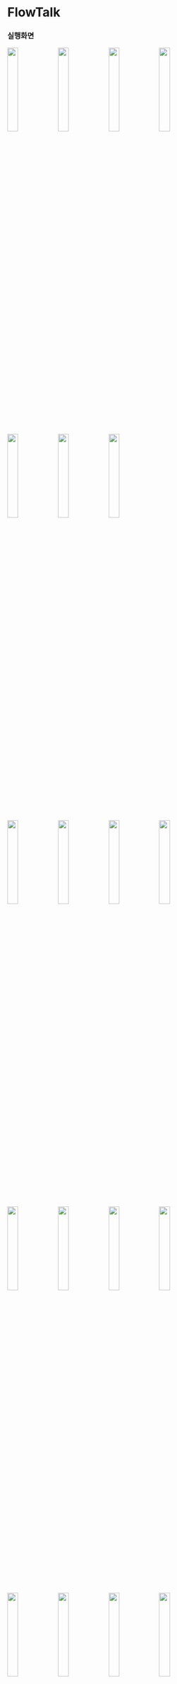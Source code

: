 
# FlowTalk

### 실행화면
<p>
<!-- [1 온보딩화면] -->
<img src = "https://github.com/LEESANGNAM/FlowTalk/assets/61412496/128be5b3-8b24-4d62-8cf3-f5a45296308d" width="22%"/>  
<!-- [2 로그인모달]  -->
<img src = "https://github.com/LEESANGNAM/FlowTalk/assets/61412496/81b70c25-f51c-4c0f-b70b-8859d290f255" width="22%"/>  
<!-- [3 이메일로그인]  -->
<img src = "https://github.com/LEESANGNAM/SeSacSlack/assets/61412496/1e20ad6d-675c-46e5-8bb4-4f398bececf6" width="22%"/>  
<!-- [5 회원가입중복체크]  -->
<img src = "https://github.com/LEESANGNAM/SeSacSlack/assets/61412496/60335d05-acad-42da-b8bf-f2d3c44fbd2b" width="22%"/>   
</p>

<p>
<!-- [7 워크스페이스생성] -->
<img src = "https://github.com/LEESANGNAM/SeSacSlack/assets/61412496/eeee6219-f12b-4202-86a6-4f9ca674379e" width="22%"/>  
<!-- [8 채널추가_안읽은메세지] -->
<img src = "https://github.com/LEESANGNAM/SeSacSlack/assets/61412496/187211b4-8faa-44de-8f69-5a0a28fecf8e" width="22%"/>  
<!-- [6 워크스페이스홈_데이터없을때] -->
<img src = "https://github.com/LEESANGNAM/SeSacSlack/assets/61412496/7e9358de-8f09-486d-ae0c-d426f0e9bbcc" width="22%"/>  
</p>
 

<p>
<!-- [10 사이드메뉴_관리자] -->
<img src = "https://github.com/LEESANGNAM/SeSacSlack/assets/61412496/96802798-ec10-4b2a-89c7-37268a1464d1" width="22%"/>  
<!-- [10 사이드메뉴_나가기_관리자] -->
<img src = "https://github.com/LEESANGNAM/SeSacSlack/assets/61412496/82ca967c-664b-44c8-9081-84c6ada5cad0" width="22%"/>  
<!-- [10 사이드메뉴_나가기] -->
<img src = "https://github.com/LEESANGNAM/SeSacSlack/assets/61412496/b35a0623-8ec2-4d64-a3a8-5c8d0ffabbb0" width="22%"/>  
<!-- [9 사이드메뉴작동_변경,홈셀작동.gif] -->
<img src = "https://github.com/LEESANGNAM/SeSacSlack/assets/61412496/77427c8e-5cda-4b94-9765-bd1cd3d7930a" width="22%"/>  
</p>

<p>
<!-- [10 채널채팅_이미지레이아웃] -->
<img src = "https://github.com/LEESANGNAM/SeSacSlack/assets/61412496/35e26958-6b68-45ab-b0d3-4e419ef5d514" width="22%"/>  
<!-- [10 채널채팅_입력란사진만] -->
<img src = "https://github.com/LEESANGNAM/SeSacSlack/assets/61412496/b776cd5f-83a2-458f-a1fd-7fc0d195d27d" width="22%"/>  
<!-- [10 채널채팅_입력텍스트,사진] -->
<img src = "https://github.com/LEESANGNAM/SeSacSlack/assets/61412496/4fc3aaeb-5c0c-4e98-80c6-c1e0061bcce4" width="22%"/>  
<!-- [채널채팅수신받기.gif] -->
<img src = "https://github.com/LEESANGNAM/SeSacSlack/assets/61412496/c0fccdf4-30ff-4555-8333-39da32d65fa7" width="22%"/>  
</p>

<p>
<!-- [11 잠금화면푸시알림] -->
<img src = "https://github.com/LEESANGNAM/SeSacSlack/assets/61412496/c329d649-bdf2-4095-8cfb-2b8d048deb27" width="22%"/>  
<!-- [11 홈화면푸시알림] -->
<img src = "https://github.com/LEESANGNAM/SeSacSlack/assets/61412496/1975f007-dd87-4347-822d-c5043242d27c" width="22%"/>  
<!-- [12 새싹코인샵_결제] -->
<img src = "https://github.com/LEESANGNAM/SeSacSlack/assets/61412496/82d6e1e0-1e5a-43f6-83c6-f5e2139d286c" width="22%"/>  
<!-- [12 새싹코인샵_결제완료] -->
<img src = "https://github.com/LEESANGNAM/SeSacSlack/assets/61412496/65dbdf6d-1f86-4823-b48f-33fafe5eb948" width="22%"/>  
</p>


### 간단소개
같은 관심사를 가진 유저들끼리 소통할 수 있는 어플리케이션

## 개발기간
+ 개인프로젝트
+ 2024.1.3 ~ 2024.3.1 (9주)
## 최소타겟
+ iOS 16.0

## 기술스택
+ MVVM,RXSwift
+ UIKit,SnapKit, AutoLayout
+ Diffable DataSource, Compositional Layout
+ Kingfisher, Alamofire, Realm
+ Firebase Cloud Messaging, iamPort, KakaoOpenSDK,SoketIO

## 기능소개

### 회원가입,로그인
+ **RXKakaoSDK(카카오)** 와 **AuthenticationServices(애플)** 를 통해 SNS 로그인 제공
+ 이메일 유효성검사 api 를 통해 사용가능한 이메일인지 확인 후 회원가입 진행


### 워크스페이스
+ **DiffableDataSource** 를 활용한 **Expandable** 기능 구현
+ **UIViewControllerAnimatedTransitioning** 를 이용해 **SideMenu** 구현

### 채팅
+ **MultipartForm/Data** 을 이용해 여러장의 이미지 포함 채팅 업로드
+ **Realm** 을 활용해 과거 채팅내역을 저장하여 네트워크 통신 최소화
+ **SocketIO**를 활용해 양방향 실시간 채팅 기능
+ **Firebase Cloud Messaging(FCM)** 을 이용해 **Push Notification** 수신

### PG결제
+ **Iamport** 를 활용해 신용카드 결제 구현 및 영수증 검증


## 트러블슈팅

### 사이드 메뉴 구현
+ **UIViewControllerAnimatedTransitioning** 를 이용해 화면 전환 애니메이션을 커스텀 했다.
~~~ swift 
class SlideInTransition: NSObject, UIViewControllerAnimatedTransitioning {
    var isPresenting: Bool = false
    // 동작시간
    func transitionDuration(using transitionContext: UIViewControllerContextTransitioning?) -> TimeInterval {
        return 0.7
    }
    // 동작 정의
    func animateTransition(using transitionContext: UIViewControllerContextTransitioning) {
        guard let toViewController = transitionContext.viewController(forKey: .to),
              let fromViewController = transitionContext.viewController(forKey: .from) else {
            return
        }

        let containerView = transitionContext.containerView

        if isPresenting {
            // Add the 'to' view controller's view to the container view
            let targetWidth = fromViewController.view.frame.width
            toViewController.view.frame = CGRect(x: targetWidth * -1, y: 0, width: targetWidth, height: fromViewController.view.frame.height)
                containerView.addSubview(toViewController.view)

            // Animate the 'to' view controller's view sliding in from left to right
            UIView.animate(withDuration: transitionDuration(using: transitionContext), animations: {
                toViewController.view.frame.origin.x = 0
                toViewController.view.backgroundColor = toViewController.view.backgroundColor?.withAlphaComponent(0.5)
            }, completion: { _ in
                transitionContext.completeTransition(true)
            })
        } else {
            // Animate the 'from' view controller's view sliding out from right to left
            UIView.animate(withDuration: transitionDuration(using: transitionContext), animations: {
                fromViewController.view.frame.origin.x = -containerView.frame.width
                fromViewController.view.backgroundColor = fromViewController.view.backgroundColor?.withAlphaComponent(0.0)
            }, completion: { _ in
                transitionContext.completeTransition(true)
            })
        }
    }
}
~~~

### 홈 화면에서의 네트워크 통신 비동기 
+ 홈화면에서 채널 목록 및 안읽은 메세지 요청을 했으나, 요청이 비동기로 동작해 완료 시점에 따라 데이터의 목록이 바뀌는 문제 발생
+ DispatchGroup 를 이용해 모든 작업이 완료되었을때 데이터를 넘겨주도록 구현

~~~ swift
 private func fetchUnreadCount(_ channelData: [SearchMyChannelsResponseDTO]) {
     var tempchannelArray: [homeDefaultListItem] = Array(repeating: homeDefaultListItem(), count: channelData.count)
      let group = DispatchGroup()

       for (index, item) in channelData.enumerated() {
            
            group.enter()
            let LastDate = channelChattingStorage?.checkChattingLastDate(channelId: item.channel_id)
            let model = UnreadChannelChattingRequestDTO(
                workspace_id: workID,
                channelName: item.name,
                after: LastDate ?? ""
            )
            channelUseCase.unreadCount(model: model)
                .subscribe(with: self) { owner, unreadChatting in
                    let homeModel = homeDefaultListItem(
                        title: item.name,unreadCount: unreadChatting.count
                    )
                    if index < tempchannelArray.count {
                        tempchannelArray[index] = homeModel
                    }
                    group.leave()
                }.disposed(by: disposeBag)
        }
        group.notify(queue: .main) {
            homeListArray.append(tempchannelArray)
            self.homeListData.accept(homeListArray)
        }
 }
~~~
